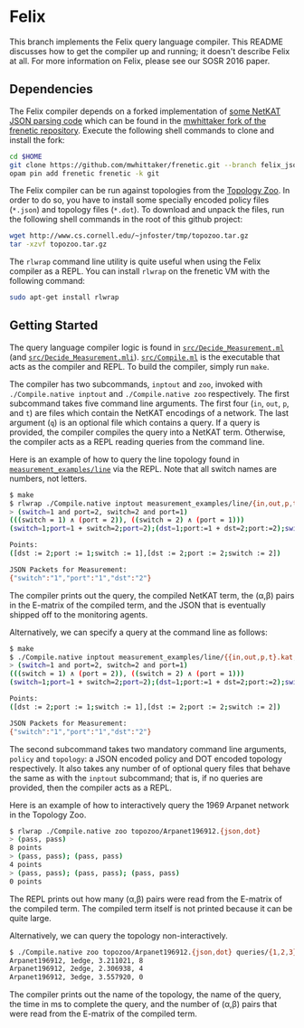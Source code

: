 # Felix #
This branch implements the Felix query language compiler. This README discusses
how to get the compiler up and running; it doesn't describe Felix at all. For
more information on Felix, please see our SOSR 2016 paper.

## Dependencies ##
The Felix compiler depends on a forked implementation of [some NetKAT JSON
parsing code][netkat_json] which can be found in the [mwhittaker fork of the
frenetic repository][mwhittaker_frenetic]. Execute the following shell commands
to clone and install the fork:

```bash
cd $HOME
git clone https://github.com/mwhittaker/frenetic.git --branch felix_json
opam pin add frenetic frenetic -k git
```

The Felix compiler can be run against topologies from the [Topology
Zoo][topo_zoo]. In order to do so, you have to install some specially encoded
policy files (`*.json`) and topology files (`*.dot`). To download and unpack
the files, run the following shell commands in the root of this github project:

```bash
wget http://www.cs.cornell.edu/~jnfoster/tmp/topozoo.tar.gz
tar -xzvf topozoo.tar.gz
```

The `rlwrap` command line utility is quite useful when using the Felix compiler
as a REPL. You can install `rlwrap` on the frenetic VM with the following
command:

```bash
sudo apt-get install rlwrap
```

## Getting Started ##
The query language compiler logic is found in
[`src/Decide_Measurement.ml`](src/Decide_Measurement.ml) (and
[`src/Decide_Measurement.mli`](src/Decide_Measurement.mli)).
[`src/Compile.ml`](src/Compile.ml) is the executable that acts as the compiler
and REPL. To build the compiler, simply run `make`.

The compiler has two subcommands, `inptout` and `zoo`, invoked with
`./Compile.native inptout` and `./Compile.native zoo` respectively. The first
subcommand takes five command line arguments. The first four (`in`, `out`, `p`,
and `t`) are files which contain the NetKAT encodings of a network. The last
argument (`q`) is an optional file which contains a query. If a query is
provided, the compiler compiles the query into a NetKAT term. Otherwise, the
compiler acts as a REPL reading queries from the command line.

Here is an example of how to query the line topology found in
[`measurement_examples/line`](measurement_examples/line) via the REPL. Note
that all switch names are numbers, not letters.

```bash
$ make
$ rlwrap ./Compile.native inptout measurement_examples/line/{in,out,p,t}.kat
> (switch=1 and port=2, switch=2 and port=1)
(((switch = 1) ∧ (port = 2)), ((switch = 2) ∧ (port = 1)))
(switch=1;port=1 + switch=2;port=2);(dst=1;port:=1 + dst=2;port:=2);switch=1;port=2;(switch=1;port=2;switch:=2;port:=1 + switch=2;port=1;switch:=1;port:=2);switch=2;port=1;(dst=1;port:=1 + dst=2;port:=2);(switch=1;port=1 + switch=2;port=2)

Points:
([dst := 2;port := 1;switch := 1],[dst := 2;port := 2;switch := 2])

JSON Packets for Measurement:
{"switch":"1","port":"1","dst":"2"}
```

The compiler prints out the query, the compiled NetKAT term, the (α,β) pairs in
the E-matrix of the compiled term, and the JSON that is eventually shipped off
to the monitoring agents.

Alternatively, we can specify a query at the command line as follows:

```bash
$ make
$ ./Compile.native inptout measurement_examples/line/{{in,out,p,t}.kat,q.query}
> (switch=1 and port=2, switch=2 and port=1)
(((switch = 1) ∧ (port = 2)), ((switch = 2) ∧ (port = 1)))
(switch=1;port=1 + switch=2;port=2);(dst=1;port:=1 + dst=2;port:=2);switch=1;port=2;(switch=1;port=2;switch:=2;port:=1 + switch=2;port=1;switch:=1;port:=2);switch=2;port=1;(dst=1;port:=1 + dst=2;port:=2);(switch=1;port=1 + switch=2;port=2)

Points:
([dst := 2;port := 1;switch := 1],[dst := 2;port := 2;switch := 2])

JSON Packets for Measurement:
{"switch":"1","port":"1","dst":"2"}
```

The second subcommand takes two mandatory command line arguments, `policy` and
`topology`: a JSON encoded policy and DOT encoded topology respectively. It
also takes any number of of optional query files that behave the same as with
the `inptout` subcommand; that is, if no queries are provided, then the
compiler acts as a REPL.

Here is an example of how to interactively query the 1969 Arpanet network in
the Topology Zoo.

```bash
$ rlwrap ./Compile.native zoo topozoo/Arpanet196912.{json,dot}
> (pass, pass)
8 points
> (pass, pass); (pass, pass)
4 points
> (pass, pass); (pass, pass); (pass, pass)
0 points
```

The REPL prints out how many (α,β) pairs were read from the E-matrix of the
compiled term. The compiled term itself is not printed because it can be quite
large.

Alternatively, we can query the topology non-interactively.

```bash
$ ./Compile.native zoo topozoo/Arpanet196912.{json,dot} queries/{1,2,3}edge.txt
Arpanet196912, 1edge, 3.211021, 8
Arpanet196912, 2edge, 2.306938, 4
Arpanet196912, 3edge, 3.557920, 0
```

The compiler prints out the name of the topology, the name of the query, the
time in ms to complete the query, and the number of (α,β) pairs that were read
from the E-matrix of the compiled term.

[mwhittaker_frenetic]: https://github.com/mwhittaker/frenetic
[netkat_json]:         https://github.com/frenetic-lang/frenetic/blob/master/lib/Frenetic_NetKAT_Json.ml
[topo_zoo]:            http://www.topology-zoo.org/
